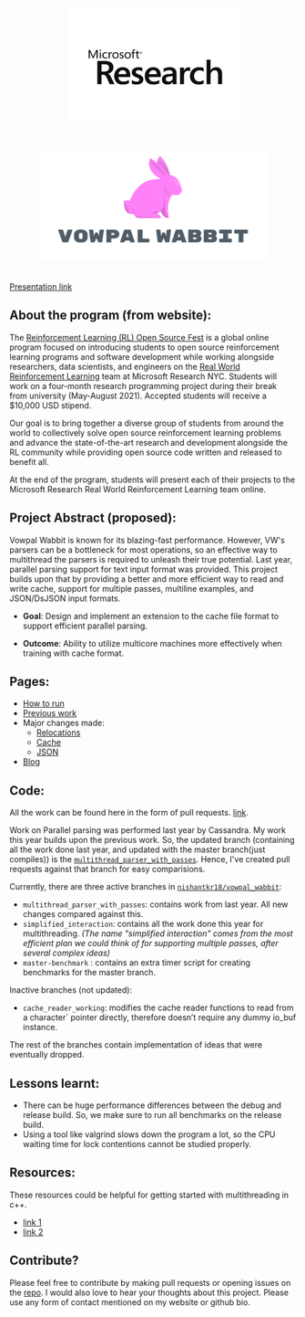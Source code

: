 <p align="center">
<a href="https://www.microsoft.com/en-us/research/"><img style="padding: 20px;" alt="drawing" src="assets/microsoft_research.jpg" height="200"></a>
<a href="https://vowpalwabbit.org/"><img style="padding: 20px;" alt="drawing" src="assets/VW.png" height="200"></a>
</p>

[Presentation link](https://docs.google.com/presentation/d/1SXanD0kRcpRYMmKSy1oy-NWq81bb_PcuzNlCVO9K8u8/edit?usp=sharing)


## About the program (from website):

The [Reinforcement Learning (RL) Open Source Fest](https://www.microsoft.com/en-us/research/academic-program/rl-open-source-fest/) is a global online program focused on introducing students to open source reinforcement learning programs and software development while working alongside researchers, data scientists, and engineers on the [Real World Reinforcement Learning](https://www.microsoft.com/en-us/research/project/real-world-reinforcement-learning/) team at Microsoft Research NYC. Students will work on a four-month research programming project during their break from university (May-August 2021). Accepted students will receive a $10,000 USD stipend.

Our goal is to bring together a diverse group of students from around the world to collectively solve open source reinforcement learning problems and advance the state-of-the-art research and development alongside the RL community while providing open source code written and released to benefit all.

At the end of the program, students will present each of their projects to the Microsoft Research Real World Reinforcement Learning team online.

## Project Abstract (proposed):
Vowpal Wabbit is known for its blazing-fast performance. However, VW's parsers can be a bottleneck for most operations, so an effective way to multithread the parsers is required to unleash their true potential. Last year, parallel parsing support for text input format was provided. This project builds upon that by providing a better and more efficient way to read and write cache, support for multiple passes, multiline examples, and JSON/DsJSON input formats.

- **Goal**: Design and implement an extension to the cache file format to support efficient parallel parsing.

- **Outcome**: Ability to utilize multicore machines more effectively when training with cache format.

## Pages:
* [How to run](htr/htr.md)
* [Previous work](prev_work/prev_work.md)
* Major changes made:
    * [Relocations](changes/changes.md)
    * [Cache](cache/cache.md)
    * [JSON](pages/json.md)
* [Blog](pages/blog.md)

## Code:
All the work can be found here in the form of pull requests. [link](https://github.com/nishantkr18/vowpal_wabbit/pulls).

Work on Parallel parsing was performed last year by Cassandra. My work this year builds upon the previous work. So, the updated branch (containing all the work done last year, and updated with the master branch(just compiles)) is the [`multithread_parser_with_passes`](https://github.com/nishantkr18/vowpal_wabbit/tree/multithread_parser_with_passes). Hence, I've created pull requests against that branch for easy comparisions.

Currently, there are three active branches in [`nishantkr18/vowpal_wabbit`](https://github.com/nishantkr18/vowpal_wabbit):
- `multithread_parser_with_passes`: contains work from last year. All new changes compared against this.
- `simplified_interaction`: contains all the work done this year for multithreading.
*(The name "simplified interaction" comes from the most efficient plan we could think of for supporting multiple passes, after several complex ideas)*
- `master-benchmark` : contains an extra timer script for creating benchmarks for the master branch.

Inactive branches (not updated):
- `cache_reader_working`: modifies the cache reader functions to read from a character` pointer directly, therefore doesn’t require any dummy io_buf instance.

The rest of the branches contain implementation of ideas that were eventually dropped.

## Lessons learnt:
- There can be huge performance differences between the debug and release build. So, we make sure to run all benchmarks on the release build.
- Using a tool like valgrind slows down the program a lot, so the CPU waiting time for lock contentions cannot be studied properly.

## Resources:
These resources could be helpful for getting started with multithreading in c++.

- [link 1](https://youtube.com/playlist?list=PLk6CEY9XxSIAeK-EAh3hB4fgNvYkYmghp)
- [link 2](https://www.youtube.com/playlist?list=PL1835A90FC78FF8BE)

## Contribute?
Please feel free to contribute by making pull requests or opening issues on the [repo](https://github.com/nishantkr18/vowpal_wabbit/). I would also love to hear your thoughts about this project. Please use any form of contact mentioned on my website or github bio.